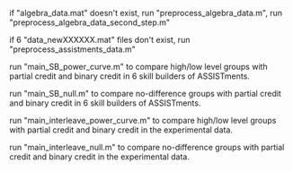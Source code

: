 <p>
if "algebra_data.mat" doesn't exist, 
  run "preprocess_algebra_data.m", run "preprocess_algebra_data_second_step.m"
</p>
<p>
if 6 "data_newXXXXXX.mat" files don't exist,
  run "preprocess_assistments_data.m"
</p>
<p>
run "main_SB_power_curve.m" to compare high/low level groups with partial credit and binary credit in 6 skill builders of ASSISTments.
</p>
<p>
run "main_SB_null.m" to compare no-difference groups with partial credit and binary credit in 6 skill builders of ASSISTments.
</p>
<p>
run "main_interleave_power_curve.m" to compare high/low level groups with partial credit and binary credit in the experimental data.
</p>
<p>
run "main_interleave_null.m" to compare no-difference groups with partial credit and binary credit in the experimental data.
</p>
